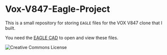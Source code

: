 # Vox-V847-Eagle-Project

This is a small repository for storing `EAGLE` files for the VOX V847 clone 
that I built.

You need the [EAGLE CAD](https://www.autodesk.com/products/eagle/overview) to 
open and view these files.

![Creative Commons License]("https://i.creativecommons.org/l/by-nc-sa/4.0/88x31.png")
